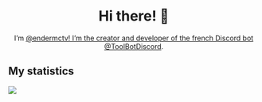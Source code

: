 <h1 align="center">Hi there! 👋</h1>

<!--
**endermctv/endermctv** is a ✨ _special_ ✨ repository because its `README.md` (this file) appears on your GitHub profile.

Here are some ideas to get you started:

- 🔭 I’m currently working on ...
- 🌱 I’m currently learning ...
- 👯 I’m looking to collaborate on ...
- 🤔 I’m looking for help with ...
- 💬 Ask me about ...
- 📫 How to reach me: ...
- 😄 Pronouns: ...
- ⚡ Fun fact: ...
-->

<p align="center">I’m <a href="https://github.com/endermctv">@endermctv! I’m the creator and developer of the french Discord bot <a href="https://github.com/ToolBotDiscord">@ToolBotDiscord</a>.</p>

## My statistics

![](https://github-readme-stats.vercel.app/api?username=endermctv&theme=dark&show_icons=true)
